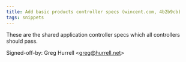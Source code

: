 ```yaml
---
title: Add basic products controller specs (wincent.com, 4b2b9cb)
tags: snippets
---
```


These are the shared application controller specs which all controllers should pass.

Signed-off-by: Greg Hurrell &lt;greg@hurrell.net&gt;
